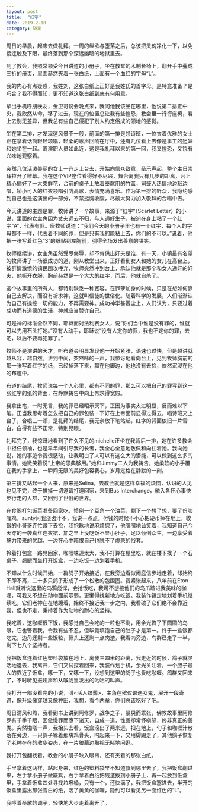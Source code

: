 ```yaml
---
layout: post
title:  "红字"
date: 2019-2-10
category: 随笔
---
```

周日的早晨，起床去做礼拜。一周的纵欲与堕落之后，总该把灵魂净化一下，以免接连触及下限，最终落到那个深远幽暗的地狱里去。

到了教会，我照常领受今日讲道的小册子，坐在教堂的木制长椅上，翻开手中叠成三折的册页，里面赫然夹着一张白纸，上面有一个血红的字母“L”。

我的内心有点疑惑，我姓刘，这张白纸上正好是我姓氏的首字母。是特意准备？是巧合？我不得而知，更不知道这张白纸到底有何用意。

拿出手机呼朋唤友，金卫哥说会晚点来，我问他我该坐在哪里，他说第二排正中央，我欣然从命，移了过去。现在的位置总让我有些惶恐，教会里一行行座椅，看上去别无差异，但我总有些自己侵犯了别人约定俗成的领地的感觉。

坐在第二排，才发现这风景不一般，前面的第一排是领诗班，一位衣着优雅的女士正在拿着话筒轻轻颂唱，轻柔的歌声回响在厅中，还有几位看上去像是事工的姐妹和她坐在一起。离演职人员如此近，这是我礼拜以来的第一回，我又惶恐，又饶有兴味地观察着。

突然几位活泼美丽的女士一齐走上台去，开始向信众致意，圣乐声起，整个主日崇拜拉开了帷幕。我在这个VIP座位看得好不尽兴，舞台离我只有几步的距离，台上精心插好了一大束鲜花，台前的桌子上放着奉献用的竹篮，司鼓人热情地边敲边唱，娇小可人的红衣领唱引吭高歌，表情充满喜乐。作为第一排的听众，我隐约感到自己也是这演出的一部分，不禁挺胸收腹，尽最大努力加入敬拜的合唱中去。

今天讲道的主题是罪，牧师讲了一个故事，来源于”红字“（Scarlet Letter）的小说，里面的女主角因为丈夫远去不归，与人通奸生子，被迫在身上粘了一个红字”A“，代表有罪。唐牧师说道：“我们今天的小册子里也有一个红字，每个人的字母都不一样，代表着不同的罪，但是只有我的能粘上去，你们的不可以。”说着，他把一张写着红色“S”的纸贴到左胸前，引得全场发出善意的哄笑。

牧师继续讲，女主角虽然受尽侮辱，却不肯供出奸夫是谁，有一天，小镇最有名望的牧师讲了一场很成功的道，刚从教堂出来，正好看到女人和她的女儿在高台上，被群情激愤的镇民围攻唾弃，牧师突然冲到台上，承认他就是那个和女人通奸的奸夫，他撕开衣服，胸前赫然是一个大大的红字，而后，他就自杀了。

这个故事里的所有人，都特别缺乏一种宽容。在罪孽加身的时候，只是在想如何靠自己去解决，而没有祈求神，这就叫信徒的世俗化。随着科学的发展，人们渐渐认为自己有操控一切的能力，不再需要神。成功神学甚嚣尘上，人们认为，只要过着成功而有道德的生活，神就应当赞许自己。

可是神的标准全然不同，耶稣面对法利赛女人，说“你们当中谁是没有罪的，谁就可以先用石头打她。”没有人动手，耶稣说“没有人定你的罪，我也不定你的罪，去吧，以后不要再犯罪了。”

牧师不是演讲的天才，听布道会明显发现他一开始紧张，语速也过快，但是越讲就越从容，越自然。讲到中间，突然咔的一声，我惊讶地看向台上，见到牧师胸前的那一张写着红字的纸，已经掉落下来，飘在他脚边，他也没有去捡，依然沉浸在他的布道中。

布道的结尾，牧师说每一个人心里，都有不同的罪，那么可以把自己的罪写到这一张红字的纸的背面，在静默祷告中向上帝求得宽恕。

我拿出笔，一时无言，我的罪已经昭示天下，正因为事实太过明显，反而难以下笔。正当我思考着怎么把自己的罪包装一下好在上帝面前显得过得去，唱诗班又上台了，合唱三一颂，是礼拜的结尾，我无奈放下笔站起，红字的背面依旧一片雪白，白得有些不正常，特别晃眼。

礼拜完了，我惊讶地看到了许久不见的michelle正坐在我背后一排，她在许多教会中担任领袖，也是早年间引导我的长者，我全心全意地敬佩和向往着她。我向她说，她的事迹令我很感动，让我明白了人可以有这么大的潜能，可以做到这么多的事情。她微笑着说“上帝的恩典够用。”她和Jimmy二人为我祷告，她柔软的小手覆在我的手掌上，一瞬间无限的美好包容我心，岁月定格在静默的一刻。

第三排又站起一个人来，原来是Selina，去教会就是这样幸福的烦恼，认识的人见也见不完，终于推掉一切邀请打道回家，来到Bus Interchange，融入各怀心事快步行走的人群，又回到了世俗的世界。

在食阁打包饭菜准备回家吃，惯例一个豆角一个油菜，剩下一个想了想，要了份咖喱鸡，aunty问我浇卤汁不，我说一点点。付钱的时候不小心把硬币掉在地上，收银的小哥哥连忙蹲下去捡，我抱歉地说麻烦您了，他嘿嘿地讪笑着，我知道自己今天穿的一袭真丝连衣裙，加之早上没吃饭不显小肚子，足以倾倒众生，一边享受着魅力带来的优越，一边在心中暗恨自己也脱不了虚荣的俗套。

拎着打包盒一路晃回家，咖喱味道太大，我不打算在屋里吃，就在楼下找了一个石桌子，翘腿而坐打开饭盒，一边吃饭一边划着手机。

不知从什么时候开始，一群鸽子开始接近，在我旁边看似闲庭信步地走着，却始终不即不离，二十多只鸽子形成了一个松散的包围圈。我紧张起来，八年前在Eton Hall就听说这里的乌鸦彪悍，会抢饭吃，我可不想被他们的鸟爪踏进我美味的咖喱，可我又不想在动物面前示弱，更懒得找新地方吃饭。我装作镇定地划着手机继续吃，它们老神在在地踱着，始终不接近我一步之内，我看破了它们绝不会靠近我，但也不走，秉持着作为动物的耐心的坚持。

我吃着，这咖喱很下饭，我感觉自己会吃的一粒也不剩，用余光瞥了下圆圆的鸟眼，它也瞥着我，令我有些不忍，但毕竟填饱自己的肚子才是第一。终于一盒饭都吃完，边角还剩一些饭粒，骨头上还剩一点肉渣，我看向旁边，鸟群已走了一半，剩下七八个坚持者。

我把饭盒连着红色塑料袋放在地上，离我三四米的距离，我走近的时候，鸽子就灵活地退去，我离开，它们又试探着回来，我装作划手机，余光关注着，一个胆子最大的靠近了饭盒，啄一下，又啄一下，没想到这里的鸽子也爱吃咖喱。鸽群又回来了，不时听见振翅声和从喉咙里发出的咕咕的叫声。

我打开一部没看完的小说，叫<活人殡葬>，主角在殡仪馆遇女鬼，展开一段奇遇，像升级像穿越又像种田，我想，看个两章，你们总该吃好了吧。

周日清风和煦，我看到书上讲到阿修罗，战争之子，暴戾而乖张，佛教故事里阿修罗有千手千眼，因傲慢罪而堕下诸天，自成一道，性善却常怀嗔怒，终非真正的善类。突然啪嗒一声，我抬头去看，饭盒滚出了两米远，扣在地上，勺子和咖喱汁散落在旁边，一只鸽子啄着那块鸡骨头，叼起来一下，又用脚踢走了，其他鸽子恢复了老神在在的散步姿态，在一片狼藉边熟视无睹地闲逛。

我打开包翻找着，教会的小册子映入眼帘，还有夹着的那张白纸。

手里拿着这两样，站起身来，红色的塑料袋早不知道飘到哪里去了，我把饭盒翻过来，左手拿小册子做簸箕，右手拿着白纸把残渣拨到小册子上，再一起放到饭盒里，手拿着饭盒四处寻找垃圾桶，只有一个，还快满了，我把饭盒塞进去，半开的饭盒里露出那张雪白的纸，洇了黄黄的咖喱，隐约可以看见另一面红色的“L”。

我哼着圣歌的调子，轻快地大步走着离开了。